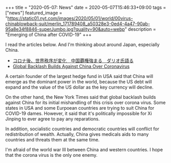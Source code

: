 +++
title =  "2020-05-07: News"
date = 2020-05-07T15:46:33+09:00
tags = ["news"]
featured_image = "https://static01.nyt.com/images/2020/05/01/world/00virus-chinablowback-suit/merlin_171789408_a50328e3-0ed4-4a47-90ab-95a8e34f8846-superJumbo.jpg?quality=90&auto=webp"
description = "Emerging of China after COVID-19"
+++

I read the articles below.
And I'm thinking about around Japan, especially China.

* [コロナ後、世界秩序が変化　中国覇権強まる　ダリオ氏語る](https://www.nikkei.com/article/DGXMZO58796020X00C20A5I00000/)
* [Global Backlash Builds Against China Over Coronavirus](https://www.nytimes.com/2020/05/03/world/europe/backlash-china-coronavirus.html)

A certain founder of the largest hedge fund in USA said that
China will emerge as the dominant power in the world, 
because the US debt will expand and
the value of the US dollar as the key currency will decline.

On the other hand, the New York Times said that
global backlash builds against China
for its initial mishandling of this crisis over corona virus.
Some states in USA and some Eurpoean countries are trying to suit China for COVID-19 dames.
However, it said that it's politically impossible for Xi Jinping
to ever agree to pay any reparations. 

In addition, socialistic countries and democratic countries
will conflict for redistribution of wealth.
Actually, China gives medicals aids to many countries and threats them at the same time.

I'm afraid of the world war III between China and western countries.
I hope that the corona virus is the only one enemy.
